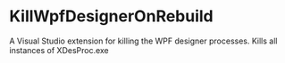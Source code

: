 # KillWpfDesignerOnRebuild
A Visual Studio extension for killing the WPF designer processes.
Kills all instances of XDesProc.exe
